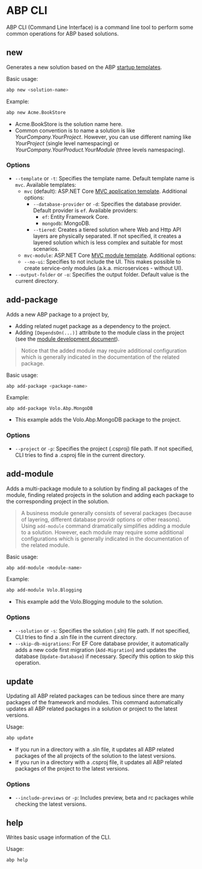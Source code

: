 ﻿# ABP CLI

ABP CLI (Command Line Interface) is a command line tool to perform some common operations for ABP based solutions.

## new

Generates a new solution based on the ABP [startup templates](Startup-Templates/Index.md).

Basic usage:

````bash
abp new <solution-name>
````

Example:

````bash
abp new Acme.BookStore
````

* Acme.BookStore is the solution name here.
* Common convention is to name a solution is like *YourCompany.YourProject*. However, you can use different naming like *YourProject* (single level namespacing) or *YourCompany.YourProduct.YourModule* (three levels namespacing).

### Options

* `--template` or `-t`: Specifies the template name. Default template name is `mvc`. Available templates:
  * `mvc` (default): ASP.NET Core [MVC application template](Startup-Templates/Mvc.md). Additional options:
    * `--database-provider` or `-d`: Specifies the database provider. Default provider is `ef`. Available providers:
      * `ef`: Entity Framework Core.
      * `mongodb`: MongoDB.
    * `--tiered`: Creates a tiered solution where Web and Http API layers are physically separated. If not specified, it creates a layered solution which is less complex and suitable for most scenarios.
  *  `mvc-module`: ASP.NET Core [MVC module template](Startup-Templates/Mvc-Module.md). Additional options:
    * `--no-ui`: Specifies to not include the UI. This makes possible to create service-only modules (a.k.a. microservices - without UI).
* `--output-folder` or `-o`: Specifies the output folder. Default value is the current directory.

## add-package

Adds a new ABP package to a project by,

* Adding related nuget package as a dependency to the project.
* Adding `[DependsOn(...)]` attribute to the module class in the project (see the [module development document](Module-Development-Basics.md)).

> Notice that the added module may require additional configuration which is generally indicated in the documentation of the related package.

Basic usage:

````bash
abp add-package <package-name>
````

Example:

````
abp add-package Volo.Abp.MongoDB
````

* This example adds the Volo.Abp.MongoDB package to the project.

### Options

* `--project` or `-p`: Specifies the project (.csproj) file path. If not specified, CLI tries to find a .csproj file in the current directory.

## add-module

Adds a multi-package module to a solution by finding all packages of the module, finding related projects in the solution and adding each package to the corresponding project in the solution.

> A business module generally consists of several packages (because of layering, different database providr options or other reasons). Using `add-module` command dramatically simplifies adding a module to a solution. However, each module may require some additional configurations which is generally indicated in the documentation of the related module.

Basic usage:

````bash
abp add-module <module-name>
````

Example:

```bash
abp add-module Volo.Blogging
```

* This example add the Volo.Blogging module to the solution.

### Options

* `--solution` or `-s`: Specifies the solution (.sln) file path. If not specified, CLI tries to find a .sln file in the current directory.
* `--skip-db-migrations`: For EF Core database provider, it automatically adds a new code first migration (`Add-Migration`) and updates the database (`Update-Database`) if necessary. Specify this option to skip this operation.

## update

Updating all ABP related packages can be tedious since there are many packages of the framework and modules. This command automatically updates all ABP related packages in a solution or project to the latest versions.

Usage:

````bash
abp update
````

* If you run in a directory with a .sln file, it updates all ABP related packages of the all projects of the solution to the latest versions.
* If you run in a directory with a .csproj file, it updates all ABP related packages of the project to the latest versions.

### Options

* `--include-previews` or `-p`: Includes preview, beta and rc packages while checking the latest versions.

## help

Writes basic usage information of the CLI.

Usage:

````bash
abp help
````


